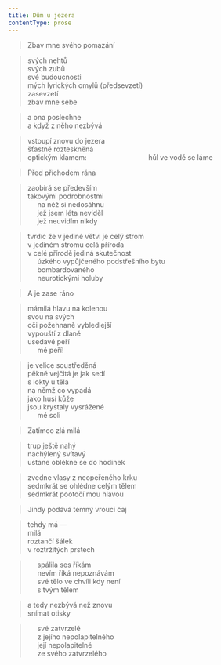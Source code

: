 ```yaml
---
title: Dům u jezera
contentType: prose
---
```


<section>

> Zbav mne svého pomazání

</section>

<section>

> svých nehtů  
> svých zubů  
> své budoucnosti  
> mých lyrických omylů (předsevzetí)  
> zasevzetí  
> zbav mne sebe

</section>

<section>

> a ona poslechne  
> a když z něho nezbývá

</section>

<section>

> vstoupí znovu do jezera  
> šťastně rozteskněná  
> optickým klamem:                                hůl ve vodě se láme

</section>

<section>

> Před příchodem rána

</section>

<section>

> zaobírá se především  
> takovými podrobnostmi  
>      na něž si nedosáhnu  
>      jež jsem léta neviděl  
>      jež neuvidím nikdy

</section>

<section>

> tvrdíc že v jediné větvi je celý strom  
> v jediném stromu celá příroda  
> v celé přírodě jediná skutečnost  
>      úzkého vypůjčeného podstřešního bytu  
>      bombardovaného  
>      neurotickými holuby

</section>

<section>

> A je zase ráno

</section>

<section>

> mámilá hlavu na kolenou  
> svou na svých  
> oči požehnaně vybledlejší  
> vypouští z dlaně  
> usedavé peří  
>      mé peří!

</section>

<section>

> je velice soustředěná  
> pěkně vejčitá je jak sedí  
> s lokty u těla  
> na němž co vypadá  
> jako husí kůže  
> jsou krystaly vysrážené  
>      mé soli

</section>

<section>

> Zatímco zlá milá

</section>

<section>

> trup ještě nahý  
> nachýlený svítavý  
> ustane oblékne se do hodinek

</section>

<section>

> zvedne vlasy z neopeřeného krku  
> sedmkrát se ohlédne celým tělem  
> sedmkrát pootočí mou hlavou

</section>

<section>

> Jindy podává temný vroucí čaj

</section>

<section>

> tehdy má —  
> milá  
> roztančí šálek  
> v roztržitých prstech

</section>

<section>

>      spálila ses říkám  
>      nevím říká nepoznávám  
>      své tělo ve chvíli kdy není  
>      s tvým tělem

</section>

<section>

> a tedy nezbývá než znovu  
> snímat otisky

</section>

<section>

>      své zatvrzelé  
>      z jejího nepolapitelného  
>      její nepolapitelné  
>      ze svého zatvrzelého

</section>
